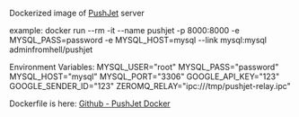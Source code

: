 Dockerized image of [PushJet](http://pushjet.io) server

example: docker run --rm -it --name pushjet -p 8000:8000 -e MYSQL_PASS=password -e MYSQL_HOST=mysql --link mysql:mysql adminfromhell/pushjet

Environment Variables:
MYSQL_USER="root"
MYSQL_PASS="password"
MYSQL_HOST="mysql"
MYSQL_PORT="3306"
GOOGLE_API_KEY="123"
GOOGLE_SENDER_ID="123"
ZEROMQ_RELAY="ipc:///tmp/pushjet-relay.ipc"

Dockerfile is here: [Github - PushJet Docker](https://github.com/adminfromhell/pushjet-docker)
